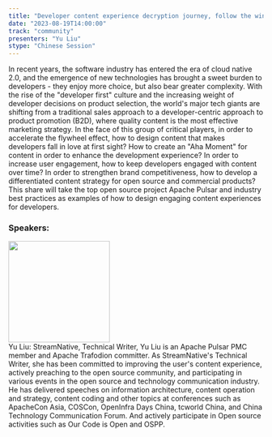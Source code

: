 ```yaml
---
title: "Developer content experience decryption journey, follow the wind and waves"
date: "2023-08-19T14:00:00" 
track: "community"
presenters: "Yu Liu"
stype: "Chinese Session"
---
```

In recent years, the software industry has entered the era of cloud native 2.0, and the emergence of new technologies has brought a sweet burden to developers - they enjoy more choice, but also bear greater complexity. With the rise of the "developer first" culture and the increasing weight of developer decisions on product selection, the world's major tech giants are shifting from a traditional sales approach to a developer-centric approach to product promotion (B2D), where quality content is the most effective marketing strategy. In the face of this group of critical players, in order to accelerate the flywheel effect, how to design content that makes developers fall in love at first sight? How to create an "Aha Moment" for content in order to enhance the development experience? In order to increase user engagement, how to keep developers engaged with content over time? In order to strengthen brand competitiveness, how to develop a differentiated content strategy for open source and commercial products? This share will take the top open source project Apache Pulsar and industry best practices as examples of how to design engaging content experiences for developers.
 ### Speakers: 
 <img src="https://img.bagevent.com/resource/20230601/0947243980.jpeg" width="200" /><br>Yu Liu: StreamNative, Technical Writer, Yu Liu is an Apache Pulsar PMC member and Apache Trafodion committer. As StreamNative's Technical Writer, she has been committed to improving the user's content experience, actively preaching to the open source community, and participating in various events in the open source and technology communication industry. He has delivered speeches on information architecture, content operation and strategy, content coding and other topics at conferences such as ApacheCon Asia, COSCon, OpenInfra Days China, tcworld China, and China Technology Communication Forum. And actively participate in Open source activities such as Our Code is Open and OSPP.
 <br><br>